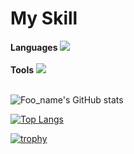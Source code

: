 # My Skill
**Languages**
<img src="https://skillicons.dev/icons?i=html,css,js,python,java,kotlin" /> <br /><br />
**Tools**
<img src="https://skillicons.dev/icons?i=github,vscode,discord,slack," /> <br /><br />

![Foo_name's GitHub stats](https://github-readme-stats.vercel.app/api?username=yutosato-toh&show_icons=true&theme=vue-dark&count_private=true)

[![Top Langs](https://github-readme-stats.vercel.app/api/top-langs/?username=yutosato-toh&layout=compact&theme=vue-dark&count_private=true)](https://github.com/anuraghazra/github-readme-stats)

[![trophy](https://github-profile-trophy.vercel.app/?username=yutosato-toh&theme=discord&count_private=true)](https://github.com/ryo-ma/github-profile-trophy)
